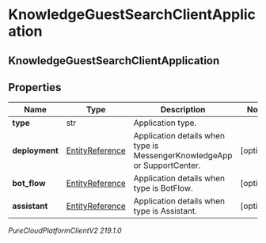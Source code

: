 # KnowledgeGuestSearchClientApplication

## KnowledgeGuestSearchClientApplication

## Properties

|Name | Type | Description | Notes|
|------------ | ------------- | ------------- | -------------|
| **type** | str | Application type. | |
| **deployment** | [EntityReference](EntityReference) | Application details when type is MessengerKnowledgeApp or SupportCenter. | [optional] |
| **bot_flow** | [EntityReference](EntityReference) | Application details when type is BotFlow. | [optional] |
| **assistant** | [EntityReference](EntityReference) | Application details when type is Assistant. | [optional] |



_PureCloudPlatformClientV2 219.1.0_
